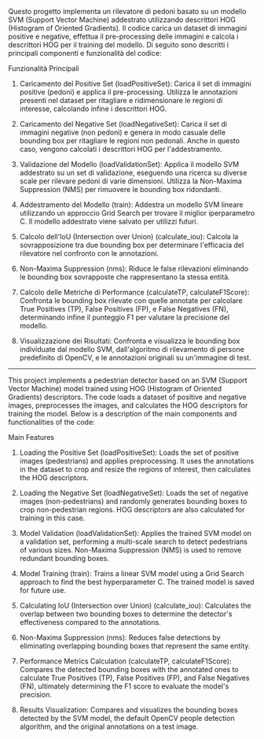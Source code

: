 Questo progetto implementa un rilevatore di pedoni basato su un modello SVM (Support Vector Machine) addestrato utilizzando descrittori HOG (Histogram of Oriented Gradients). Il codice carica un dataset di immagini positive e negative, effettua il pre-processing delle immagini e calcola i descrittori HOG per il training del modello. Di seguito sono descritti i principali componenti e funzionalità del codice:

Funzionalità Principali

1. Caricamento del Positive Set (loadPositiveSet):
Carica il set di immagini positive (pedoni) e applica il pre-processing. Utilizza le annotazioni presenti nel dataset per ritagliare e ridimensionare le regioni di interesse, calcolando infine i descrittori HOG.

2. Caricamento del Negative Set (loadNegativeSet):
Carica il set di immagini negative (non pedoni) e genera in modo casuale delle bounding box per ritagliare le regioni non pedonali. Anche in questo caso, vengono calcolati i descrittori HOG per l'addestramento.

3. Validazione del Modello (loadValidationSet):
Applica il modello SVM addestrato su un set di validazione, eseguendo una ricerca su diverse scale per rilevare pedoni di varie dimensioni. Utilizza la Non-Maxima Suppression (NMS) per rimuovere le bounding box ridondanti.

4. Addestramento del Modello (train):
Addestra un modello SVM lineare utilizzando un approccio Grid Search per trovare il miglior iperparametro C. Il modello addestrato viene salvato per utilizzi futuri.

5. Calcolo dell'IoU (Intersection over Union) (calculate_iou):
Calcola la sovrapposizione tra due bounding box per determinare l'efficacia del rilevatore nel confronto con le annotazioni.

6. Non-Maxima Suppression (nms):
Riduce le false rilevazioni eliminando le bounding box sovrapposte che rappresentano la stessa entità.

7. Calcolo delle Metriche di Performance (calculateTP, calculateF1Score):
Confronta le bounding box rilevate con quelle annotate per calcolare True Positives (TP), False Positives (FP), e False Negatives (FN), determinando infine il punteggio F1 per valutare la precisione del modello.

8. Visualizzazione dei Risultati:
Confronta e visualizza le bounding box individuate dal modello SVM, dall'algoritmo di rilevamento di persone predefinito di OpenCV, e le annotazioni originali su un'immagine di test.

-------------------------------------------------------------------------------------------------------------------------------------------------------------------
This project implements a pedestrian detector based on an SVM (Support Vector Machine) model trained using HOG (Histogram of Oriented Gradients) descriptors. The code loads a dataset of positive and negative images, preprocesses the images, and calculates the HOG descriptors for training the model. Below is a description of the main components and functionalities of the code:

Main Features

1. Loading the Positive Set (loadPositiveSet):
Loads the set of positive images (pedestrians) and applies preprocessing. It uses the annotations in the dataset to crop and resize the regions of interest, then calculates the HOG descriptors.

2. Loading the Negative Set (loadNegativeSet):
Loads the set of negative images (non-pedestrians) and randomly generates bounding boxes to crop non-pedestrian regions. HOG descriptors are also calculated for training in this case.

3. Model Validation (loadValidationSet):
Applies the trained SVM model on a validation set, performing a multi-scale search to detect pedestrians of various sizes. Non-Maxima Suppression (NMS) is used to remove redundant bounding boxes.

4. Model Training (train):
Trains a linear SVM model using a Grid Search approach to find the best hyperparameter C. The trained model is saved for future use.

5. Calculating IoU (Intersection over Union) (calculate_iou):
Calculates the overlap between two bounding boxes to determine the detector's effectiveness compared to the annotations.

6. Non-Maxima Suppression (nms):
Reduces false detections by eliminating overlapping bounding boxes that represent the same entity.

7. Performance Metrics Calculation (calculateTP, calculateF1Score):
Compares the detected bounding boxes with the annotated ones to calculate True Positives (TP), False Positives (FP), and False Negatives (FN), ultimately determining the F1 score to evaluate the model's precision.

8. Results Visualization:
Compares and visualizes the bounding boxes detected by the SVM model, the default OpenCV people detection algorithm, and the original annotations on a test image.
